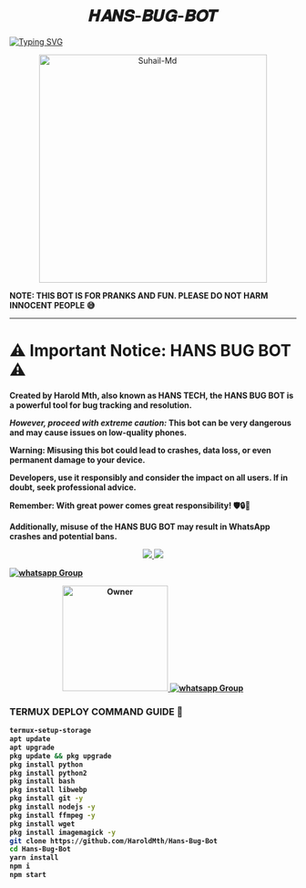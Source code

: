 <h1 align="center"><STRONG>𝑯𝑨𝑵𝑺-𝑩𝑼𝑮-𝑩𝑶𝑻</STRONG></h1>

<a href="https://git.io/typing-svg"><img src="https://readme-typing-svg.demolab.com?font=Black+Ops+One&size=50&pause=1000&color=1BAFBAFF&center=true&width=910&height=100&lines=HANS+BUG+BOT+BEST+WA+BOT;CREATED+BY+HANS+TECH;BOT+DATE+27.07.2024" alt="Typing SVG" /></a>
  </p>


<p align="center">
  <a href="https://youtube.com/@HansTech0">
    <img alt="Suhail-Md" height="400" src="https://github.com/HaroldMth/Hans-Bug-Bot/blob/master/Hans%20bug%20bot.jpeg">
  </a>
</p>

<!DOCTYPE html>
<html lang="en">
<head>
    <meta charset="UTF-8">
    <meta name="viewport" content="width=device-width, initial-scale=1.0">
</head>
<body>
    <p> <strong>NOTE<strong>: THIS BOT IS FOR PRANKS AND FUN. PLEASE DO NOT HARM INNOCENT PEOPLE 😅</p>
</body>
</html>

<!DOCTYPE html>
<html lang="en">
<head>
    <meta charset="UTF-8">
    <meta name="viewport" content="width=device-width, initial-scale=1.0">
   
---

</head>
<body>
    <div class="announcement">
        <h1>⚠️ Important Notice: HANS BUG BOT ⚠️</h1>
        <p>Created by Harold Mth, also known as HANS TECH, the <strong>HANS BUG BOT</strong> is a powerful tool for bug tracking and resolution.</p>
        <p><em>However, proceed with extreme caution:</em> This bot can be <strong>very dangerous</strong> and may cause issues on low-quality phones.</p>
        <p><strong>Warning:</strong> Misusing this bot could lead to crashes, data loss, or even permanent damage to your device.</p>
        <p>Developers, use it responsibly and consider the impact on all users. If in doubt, seek professional advice.</p>
        <p>Remember: With great power comes great responsibility! 🛡️🔒🚫</p>
        <p>Additionally, misuse of the HANS BUG BOT may result in WhatsApp crashes and potential bans.</p>
    </div>
</body>
</html>


<p align="center">
  <a href="https://gihtub.com/HaroldMth">

</p>

<p align="center">
  <a href="https://github.com/HaroldMth/Hans-bug-bot/fork">
    <img src="https://img.shields.io/github/forks/HaroldMth/Hans-bug-bot?label=Fork&style=social">
    
    
  <a href="https://github.com/HaroldMth/Hans-bug-bot/stargazers"> 
    <img src="https://img.shields.io/github/stars/HaroldMth?style=social">
  </a>

</p>


<a href="https://wa.me/237696900612" target="_blank">
    <img alt="whatsapp Group" src="https://img.shields.io/badge/ CONTACT OWNER -25D366?style=for-the-badge&logo=whatsapp&logoColor=white" />
   <p align="center">
<a href="https://github.com/HaroldMth"><img title="Owner" src="https://img.shields.io/badge/Owner-HANS_TECH-blue.svg?style=for-the-badge&logo=github" width="185px"
</p>
<a href="https://whatsapp.com/channel/0029VaZDIdxDTkKB4JSWUk1O" target="_blank">
    <img alt="whatsapp Group" src="https://img.shields.io/badge/ Whatsapp Support Channel -25D366?style=for-the-badge&logo=whatsapp&logoColor=white" />
  </a>
</p>




### TERMUX DEPLOY COMMAND GUIDE 🤪

 ```bash
termux-setup-storage
apt update
apt upgrade
pkg update && pkg upgrade
pkg install python
pkg install python2
pkg install bash
pkg install libwebp
pkg install git -y
pkg install nodejs -y 
pkg install ffmpeg -y 
pkg install wget
pkg install imagemagick -y
git clone https://github.com/HaroldMth/Hans-Bug-Bot
cd Hans-Bug-Bot
yarn install 
npm i
npm start


